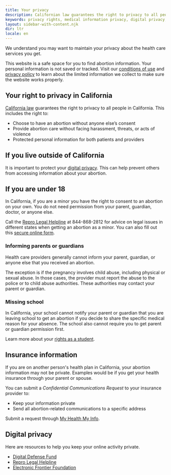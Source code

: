 ```yaml
---
title: Your privacy
description: Californian law guarantees the right to privacy to all people in California. This includes the right to have an abortion without anyone else’s consent.
keywords: privacy rights, medical information privacy, digital privacy, abortion privacy
layout: sidebar-with-content.njk
dir: ltr
locale: en
---
```

We understand you may want to maintain your privacy about the health care services you get.

This website is a safe space for you to find abortion information. Your personal information is not saved or tracked. Visit our [conditions of use](/use-policy/) and [privacy policy](/privacy-policy/) to learn about the limited information we collect to make sure the website works properly.

## Your right to privacy in California

[California law](https://oag.ca.gov/reprorights) guarantees the right to privacy to all people in California. This includes the right to:

- Choose to have an abortion without anyone else’s consent
- Provide abortion care without facing harassment, threats, or acts of violence
- Protected personal information for both patients and providers

## If you live outside of California

It is important to protect your [digital privacy](#digital-privacy). This can help prevent others from accessing information about your abortion.

## If you are under 18

In California, if you are a minor you have the right to consent to an abortion on your own. You do not need permission from your parent, guardian, doctor, or anyone else.

Call the [Repro Legal Helpline](https://www.reprolegalhelpline.org/) at 844-868-2812 for advice on legal issues in different states when getting an abortion as a minor. You can also fill out this [secure online form](https://www.reprolegalhelpline.org/sma-contact-the-helpline/#secure-form).

### Informing parents or guardians

Health care providers generally cannot inform your parent, guardian, or anyone else that you received an abortion.

The exception is if the pregnancy involves child abuse, including physical or sexual abuse. In those cases, the provider must report the abuse to the police or to child abuse authorities. These authorities may contact your parent or guardian.

### Missing school

In California, your school cannot notify your parent or guardian that you are leaving school to get an abortion if you decide to share the specific medical reason for your absence. The school also cannot require you to get parent or guardian permission first.

Learn more about your [rights as a student](https://www.aclusocal.org/know-your-rights/abortion-care-california#minors).

## Insurance information

If you are on another person's health plan in California, your abortion information may not be private. Examples would be if you get your health insurance through your parent or spouse.

You can submit a *Confidential Communications Request* to your insurance provider to:

- Keep your information private
- Send all abortion-related communications to a specific address

Submit a request through [My Health My Info](https://myhealthmyinfo.org/).

## Digital privacy

Here are resources to help you keep your online activity private.

- [Digital Defense Fund](https://digitaldefensefund.org/ddf-guides/abortion-privacy/)
- [Repro Legal Helpline](https://www.reprolegalhelpline.org/internet-safety/)
- [Electronic Frontier Foundation](https://www.eff.org/deeplinks/2022/06/security-and-privacy-tips-people-seeking-abortion)
